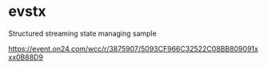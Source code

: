 # evstx

Structured streaming state managing sample 

https://event.on24.com/wcc/r/3875907/5093CF966C32522C08BB809091xxx0B88D9
